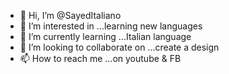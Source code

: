 - 👋 Hi, I’m @SayedItaliano
- 👀 I’m interested in ...learning new languages
- 🌱 I’m currently learning ...Italian language 
- 💞️ I’m looking to collaborate on ...create a design
- 📫 How to reach me ...on youtube & FB
<!---
SayedItaliano/SayedItaliano is a ✨ special ✨ repository because its `README.md` (this file) appears on your GitHub profile.
You can click the Preview link to take a look at your changes.
--->
